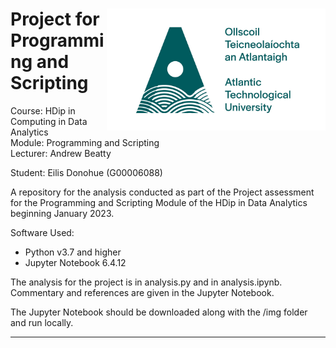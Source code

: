 <h1><img align="right" width="350" src="img/ATU-Logo-Full-RGB-Green.jpg"> Project for Programming and Scripting 
</h1>
<p> 
Course: HDip in Computing in Data Analytics <br>
Module: Programming and Scripting <br>
Lecturer: Andrew Beatty
    
Student: Eilis Donohue (G00006088)

A repository for the analysis conducted as part of the Project assessment for  the Programming and Scripting Module of the HDip in Data Analytics beginning January 2023. 

Software Used: 
 - Python v3.7 and higher
- Jupyter Notebook 6.4.12   
 </p>

The analysis for the project is in analysis.py and in analysis.ipynb. Commentary and references are given in the Jupyter Notebook. 

The Jupyter Notebook should be downloaded along with the /img folder and run locally.
 - - -




